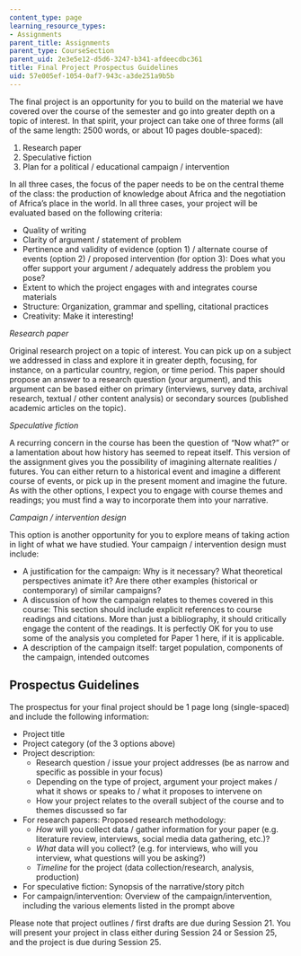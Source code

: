 ```yaml
---
content_type: page
learning_resource_types:
- Assignments
parent_title: Assignments
parent_type: CourseSection
parent_uid: 2e3e5e12-d5d6-3247-b341-afdeecdbc361
title: Final Project Prospectus Guidelines
uid: 57e005ef-1054-0af7-943c-a3de251a9b5b
---
```


The final project is an opportunity for you to build on the material we have covered over the course of the semester and go into greater depth on a topic of interest. In that spirit, your project can take one of three forms (all of the same length: 2500 words, or about 10 pages double-spaced):

1.  Research paper
2.  Speculative fiction
3.  Plan for a political / educational campaign / intervention

In all three cases, the focus of the paper needs to be on the central theme of the class: the production of knowledge about Africa and the negotiation of Africa’s place in the world. In all three cases, your project will be evaluated based on the following criteria:

*   Quality of writing
*   Clarity of argument / statement of problem
*   Pertinence and validity of evidence (option 1) / alternate course of events (option 2) / proposed intervention (for option 3): Does what you offer support your argument / adequately address the problem you pose?
*   Extent to which the project engages with and integrates course materials
*   Structure: Organization, grammar and spelling, citational practices
*   Creativity: Make it interesting!

_Research paper_

Original research project on a topic of interest. You can pick up on a subject we addressed in class and explore it in greater depth, focusing, for instance, on a particular country, region, or time period. This paper should propose an answer to a research question (your argument), and this argument can be based either on primary (interviews, survey data, archival research, textual / other content analysis) or secondary sources (published academic articles on the topic).

_Speculative fiction_

A recurring concern in the course has been the question of “Now what?” or a lamentation about how history has seemed to repeat itself. This version of the assignment gives you the possibility of imagining alternate realities / futures. You can either return to a historical event and imagine a different course of events, or pick up in the present moment and imagine the future. As with the other options, I expect you to engage with course themes and readings; you must find a way to incorporate them into your narrative.

_Campaign / intervention design_

This option is another opportunity for you to explore means of taking action in light of what we have studied. Your campaign / intervention design must include:

*   A justification for the campaign: Why is it necessary? What theoretical perspectives animate it? Are there other examples (historical or contemporary) of similar campaigns?
*   A discussion of how the campaign relates to themes covered in this course: This section should include explicit references to course readings and citations. More than just a bibliography, it should critically engage the content of the readings. It is perfectly OK for you to use some of the analysis you completed for Paper 1 here, if it is applicable.
*   A description of the campaign itself: target population, components of the campaign, intended outcomes

Prospectus Guidelines
---------------------

The prospectus for your final project should be 1 page long (single-spaced) and include the following information:

*   Project title
*   Project category (of the 3 options above)
*   Project description:  
    *   Research question / issue your project addresses (be as narrow and specific as possible in your focus)
    *   Depending on the type of project, argument your project makes / what it shows or speaks to / what it proposes to intervene on
    *   How your project relates to the overall subject of the course and to themes discussed so far
*   For research papers: Proposed research methodology:  
    *   _How_ will you collect data / gather information for your paper (e.g. literature review, interviews, social media data gathering, etc.)?
    *   _What_ data will you collect? (e.g. for interviews, who will you interview, what questions will you be asking?)
    *   _Timeline_ for the project (data collection/research, analysis, production)
*   For speculative fiction: Synopsis of the narrative/story pitch
*   For campaign/intervention: Overview of the campaign/intervention, including the various elements listed in the prompt above

Please note that project outlines / first drafts are due during Session 21. You will present your project in class either during Session 24 or Session 25, and the project is due during Session 25.